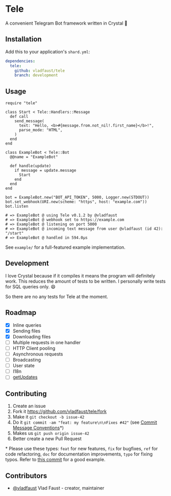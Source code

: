 # Tele

A convenient Telegram Bot framework written in Crystal 💎

## Installation

Add this to your application's `shard.yml`:

```yaml
dependencies:
  tele:
    github: vladfaust/tele
    branch: development
```

## Usage

```crystal
require "tele"

class Start < Tele::Handlers::Message
  def call
    send_message(
      text: "Hello, <b>#{message.from.not_nil!.first_name}</b>!",
      parse_mode: "HTML",
    )
  end
end

class ExampleBot < Tele::Bot
  @@name = "ExampleBot"

  def handle(update)
    if message = update.message
      Start
    end
  end
end

bot = ExampleBot.new("BOT_API_TOKEN", 5000, Logger.new(STDOUT))
bot.set_webhook(URI.new(scheme: "https", host: "example.com"))
bot.listen

# => ExampleBot @ using Tele v0.1.2 by @vladfaust
# => ExampleBot @ webhook set to https://example.com
# => ExampleBot @ listening on port 5000
# => ExampleBot @ incoming text message from user @vladfaust (id 42): "/start"
# => ExampleBot @ handled in 594.0µs
```

See `example/` for a full-featured example implementation.

## Development

I love Crystal because if it compiles it means the program will definitely work. This reduces the amount of tests to be written. I personally write tests for SQL queries only. 😄

So there are no any tests for Tele at the moment.

## Roadmap

- [x] Inline queries
- [x] Sending files
- [x] Downloading files
- [ ] Multiple requests in one handler
- [ ] HTTP Client pooling
- [ ] Asynchronous requests
- [ ] Broadcasting
- [ ] User state
- [ ] I18n
- [ ] [getUpdates](https://core.telegram.org/bots/api#getupdates)

## Contributing

1. Create an issue
2. Fork it https://github.com/vladfaust/tele/fork
3. Make it `git checkout -b issue-42`
4. Do it `git commit -am "feat: my feature\n\nFixes #42"` (see [Commit Message Conventions](https://gist.github.com/stephenparish/9941e89d80e2bc58a153)*)
5. Makes us `git push origin issue-42`
6. Better create a new Pull Request

\* Please use these types: `feat` for new features, `fix` for bugfixes, `ref` for code refactoring, `doc` for documentation improvements, `typo` for fixing typos. Refer to [this commit](https://github.com/vladfaust/tele.cr/commit/5eecab0b9e71282c403c6753ac3064581afd9009) for a good example.

## Contributors

- [@vladfaust](https://github.com/vladfaust) Vlad Faust - creator, maintainer
